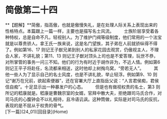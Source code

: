 <h1 class="break">简傲第二十四</h1>
**【题解】**简傲，指高傲，也就是傲慢失礼，是在处理人际关系上表现出来的性格特点。本篇跟上一篇一样，主要也是描写名士风流。
　　士族阶层享受着各种特权，总是自命不凡，轻视别人。为了维护门阀等级制度，他们常用的一个法宝就是以尊贵骄人。拿王氏一族来说，这是名门望族，其子弟在人前就骄纵得不得了。例如第16、17 则记王子猷兄弟到别人的私家花园去观赏，仍傲视主人，不理会人家，不讲礼貌；第11、13 则记王子猷对顶头上司也是不爱答理，玩世不恭，对所掌管的事务一问三不知。他们的行为有时近于胡作非为，不近人情。例如第6 则记王平子将赴任，名流都来相送，这时他却上树掏鸟窝，“旁若无人”。
　　其他一些人为了显示自己的名士风度，也是不讲礼貌，举止轻浮。例如第9、10 则记“谢万在兄前，欲起索便器”，还在官署大厅上直指岳父说：“人言君侯痴，君侯信自痴”。十足显示出一种暴发户的心态。
　　但是也有做视权贵的名士，第3 则所记的嵇康就是。嵇康是曹魏宗室的女婿，官拜中散大夫，拒绝跟司马氏合作，对司马氏的心腹钟会不以礼相待，且冷语讥讽。这种筒做，实际是对司马氏的反抗，表现的是不屈从于权贵的骨气。
<br>[下一篇](24_01)[回目录](Home)
